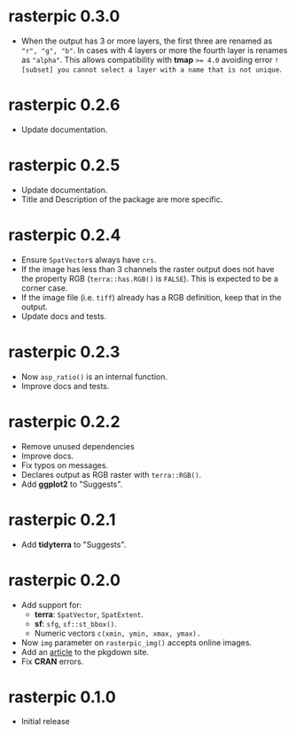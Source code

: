 # rasterpic 0.3.0

-   When the output has 3 or more layers, the first three are renamed as
    `"r", "g", "b"`. In cases with 4 layers or more the fourth layer is renames
    as `"alpha"`. This allows compatibility with **tmap** `>= 4.0` avoiding
    error `! [subset] you cannot select a layer with a name that is not unique`.

# rasterpic 0.2.6

-   Update documentation.

# rasterpic 0.2.5

-   Update documentation.
-   Title and Description of the package are more specific.

# rasterpic 0.2.4

-   Ensure `SpatVector`s always have `crs`.
-   If the image has less than 3 channels the raster output does not have the
    property RGB (`terra::has.RGB()` is `FALSE`). This is expected to be a
    corner case.
-   If the image file (i.e. `tiff`) already has a RGB definition, keep that in
    the output.
-   Update docs and tests.

# rasterpic 0.2.3

-   Now `asp_ratio()` is an internal function.
-   Improve docs and tests.

# rasterpic 0.2.2

-   Remove unused dependencies
-   Improve docs.
-   Fix typos on messages.
-   Declares output as RGB raster with `terra::RGB()`.
-   Add **ggplot2** to "Suggests".

# rasterpic 0.2.1

-   Add **tidyterra** to "Suggests".

# rasterpic 0.2.0

-   Add support for:
    -   **terra**: `SpatVector`, `SpatExtent`.
    -   **sf**: `sfg`, `sf::st_bbox()`.
    -   Numeric vectors `c(xmin, ymin, xmax, ymax).`
-   Now `img` parameter on `rasterpic_img()` accepts online images.
-   Add an [article](https://dieghernan.github.io/rasterpic/articles/plots.html)
    to the pkgdown site.
-   Fix **CRAN** errors.

# rasterpic 0.1.0

-   Initial release
